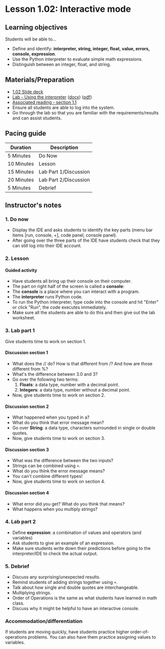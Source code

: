 # Lesson 1.02: Interactive mode

## Learning objectives

Students will be able to...

* Define and identify: **interpreter, string, integer, float, value, errors, console, expression**.
* Use the Python interpreter to evaluate simple math expressions.
* Distinguish between an integer, float, and string.

## Materials/Preparation

* [1.02 Slide deck](https://github.com/Areson/2nd-semester-introduction-to-computer-science/raw/master/units/1_unit/slidedecks/Intro%20Python%201.02%20TEALS.pptx)
* [Lab - Using the interpreter][] ([docx][]) ([pdf][])
* [Associated reading - section 1.1](https://tealsk12.github.io/2nd-semester-introduction-to-computer-science/readings.md#associatedreadings/1.1)
* Ensure all students are able to log into the system.
* Go through the lab so that you are familiar with the requirements/results and can assist students.

## Pacing guide

| **Duration**   | **Description**    |
| ---------- | -------------- |
| 5 Minutes  | Do Now         |
| 10 Minutes | Lesson         |
| 15 Minutes | Lab Part 1/Discussion |
| 20 Minutes | Lab Part 2/Discussion          |
| 5 Minutes | Debrief     |

## Instructor's notes

### 1. Do now

* Display the IDE and asks students to identify the key parts (menu bar items [run, console, +], code panel, console panel).
* After going over the three parts of the IDE have students check that they can still log into their IDE account.

### 2. Lesson

#### Guided activity

* Have students all bring up their console on their computer.
* The part on right half of the screen is called a **console**:
* The **console** is a place where you can interact with a program.
* The **interpreter** runs Python code.
* To run the Python interpreter, type code into the console and hit "Enter" or click "Run", the code executes immediately.
* Make sure all the students are able to do this and then give out the lab worksheet.

### 3. Lab part 1

Give students time to work on section 1.

#### Discussion section 1

* What does the // do? How is that different from /? And how are those different from %?
* What's the difference between 3.0 and 3?
* Go over the following two terms:
  1. **Floats**: a data type, number with a decimal point.
  2. **Integers**: a data type, number without a decimal point.
* Now, give students time to work on section 2.

#### Discussion section 2

* What happened when you typed in a?
* What do you think that error message mean?
* Go over **String**: a data type, characters surrounded in single or double quotes.
* Now, give students time to work on section 3.

#### Discussion section 3

* What was the difference between the two inputs?
* Strings can be combined using `+`.
* What do you think the error message means?
* You can't combine different types!
* Now, give students time to work on section 4.

#### Discussion section 4

* What error did you get? What do you think that means?
* What happens when you multiply strings?

### 4. Lab part 2

* Define **expression**: a combination of values and operators (and variables)
* Ask students to give an example of an expression.
* Make sure students write down their predictions before going to the interpreter/IDE to check the actual output.

### 5. Debrief

* Discuss any surprising/unexpected results.
* Remind students of adding strings together using `+`.
* Talk about how single and double quotes are interchangeable.
* Multiplying strings.
* Order of Operations is the same as what students have learned in math class.
* Discuss why it might be helpful to have an interactive console.

### Accommodation/differentiation

If students are moving quickly, have students practice higher order-of-operations problems. You can also have them practice assigning values to variables.
  
[Lab - Using the Interpreter]:lab.md

[pdf]: https://github.com/Areson/2nd-semester-introduction-to-computer-science/raw/master/units/1_unit/02_lesson/lab.pdf
[docx]: https://github.com/Areson/2nd-semester-introduction-to-computer-science/raw/master/units/1_unit/02_lesson/lab.docx
